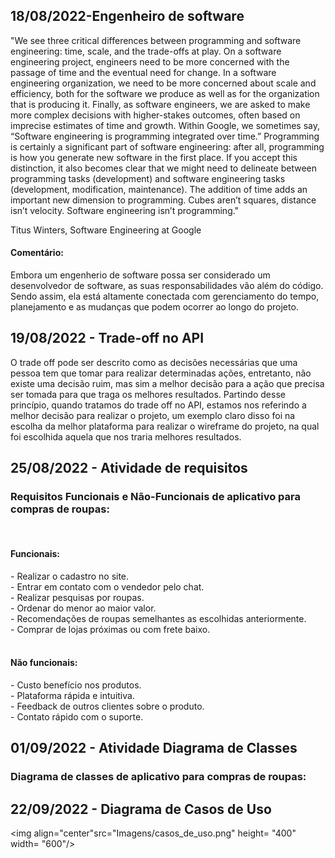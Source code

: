 ## 18/08/2022-Engenheiro de software
"We see three critical differences between programming and software engineering: time, scale, and the trade-offs at play. On a software engineering project, engineers need to be more concerned with the passage of time and the eventual need for change. In a software engineering organization, we need to be more concerned about scale and efficiency, both for the software we produce as well as for the organization that is producing it. Finally, as software engineers, we are asked to make more complex decisions with higher-stakes outcomes, often based on imprecise estimates of time and growth. Within Google, we sometimes say, “Software engineering is programming integrated over time.” Programming is certainly a significant part of software engineering: after all, programming is how you generate new software in the first place. If you accept this distinction, it also becomes clear that we might need to delineate between programming tasks (development) and software engineering tasks (development, modification, maintenance). The addition of time adds an important new dimension to programming. Cubes aren’t squares, distance isn’t velocity. Software engineering isn’t programming."

Titus Winters, Software Engineering at Google

<h4>Comentário: </h4>
Embora um engenherio de software possa ser considerado um desenvolvedor de software, as suas responsabilidades vão além do código. Sendo assim, ela está altamente conectada com gerenciamento do tempo, planejamento e as mudanças que podem ocorrer ao longo do projeto. <br>
 
## 19/08/2022 - Trade-off no API
O trade off pode ser descrito como as decisões necessárias que uma pessoa tem que tomar para realizar determinadas ações, entretanto, não existe uma decisão ruim, mas sim a melhor decisão para a ação que precisa ser tomada para que traga os melhores resultados. Partindo desse princípio, quando tratamos do trade off no API, estamos nos referindo a melhor decisão para realizar o projeto, um exemplo claro disso foi na escolha da melhor plataforma para realizar o wireframe do projeto, na qual foi escolhida aquela que nos traria melhores resultados.

## 25/08/2022 - Atividade de requisitos
<h3>Requisitos Funcionais e Não-Funcionais de aplicativo para compras de roupas: </h3>
<br>
<h4>Funcionais:</h4> 
- Realizar o cadastro no site.<br>
- Entrar em contato com o vendedor pelo chat.<br>
- Realizar pesquisas por roupas. <br>
- Ordenar do menor ao maior valor. <br>
- Recomendações de roupas semelhantes as escolhidas anteriormente. <br>
- Comprar de lojas próximas ou com frete baixo. <br>
<br>
<h4>Não funcionais:</h4> 
- Custo benefício nos produtos. <br>
- Plataforma rápida e intuitiva. <br>
- Feedback de outros clientes sobre o produto. <br>
- Contato rápido com o suporte. <br>

## 01/09/2022 - Atividade Diagrama de Classes
<h3>Diagrama de classes de aplicativo para compras de roupas: </h3>

## 22/09/2022 - Diagrama de Casos de Uso
<img align="center"src="Imagens/casos_de_uso.png" height= "400" width= "600"/>
